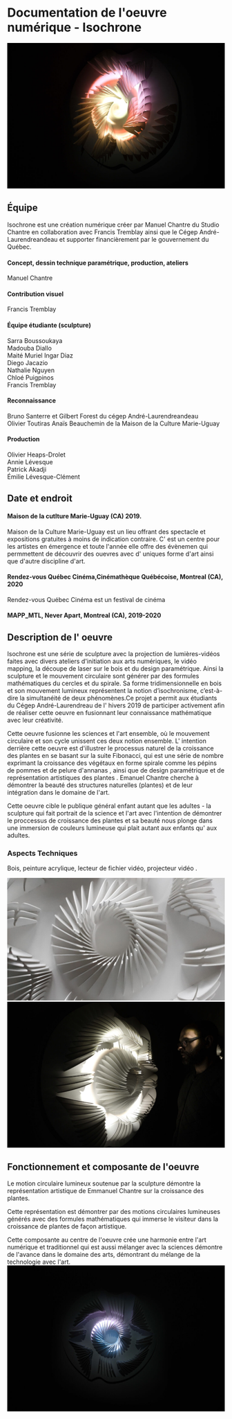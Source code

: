# Documentation de l'oeuvre numérique - Isochrone
![alt text](img/isochrone_img.jpg)

## Équipe
Isochrone est une création numérique créer par Manuel Chantre du Studio Chantre en collaboration avec Francis 
Tremblay ainsi que le Cégep André-Laurendreandeau et supporter financièrement par le gouvernement du Québec.

#### Concept, dessin technique paramétrique, production, ateliers 
 Manuel Chantre
 
#### Contribution visuel 
 Francis Tremblay

#### Équipe étudiante (sculpture)
 Sarra Boussoukaya
 <br>
 Madouba Diallo 
 <br>
 Maité Muriel Ingar Diaz 
 <br>
 Diego Jacazio
 <br>
 Nathalie Nguyen 
 <br>
 Chloé Puigpinos 
 <br>
 Francis Tremblay
 
#### Reconnaissance 
 Bruno Santerre et Gilbert Forest du cégep André-Laurendreandeau
 <br>
 Olivier Toutiras Anaïs Beauchemin de la Maison de la Culture Marie-Uguay
 <br>
 #### Production
 Olivier Heaps-Drolet
 <br>
 Annie Lévesque 
 <br>
 Patrick Akadji 
 <br>
 Émilie Lévesque-Clément
 
## Date et endroit
#### Maison de la cutlture Marie-Uguay (CA) 2019.
Maison de la Culture Marie-Uguay est un lieu offrant des spectacle et expositions gratuites à moins de indication contraire. C' est un centre pour 
les artistes en émergence et toute l'année elle offre des évènemen qui permmettent de découvrir des ouevres avec d' uniques forme d'art ainsi que 
d'autre discipline d'art.

#### Rendez-vous Québec Cinéma,Cinémathèque Québécoise, Montreal (CA), 2020
Rendez-vous Québec Cinéma est un festival de cinéma 
#### MAPP_MTL, Never Apart, Montreal (CA), 2019-2020

## Description de l' oeuvre
Isochrone est une série de sculpture avec la projection de lumières-vidéos faites avec divers ateliers d'initiation aux arts numériques, le vidéo 
mapping, la découpe de laser sur le bois et du design paramétrique. Ainsi la sculpture et le mouvement circulaire sont générer par des formules 
mathématiques du cercles et du spirale. Sa forme tridimensionnelle en bois et son mouvement lumineux représentent la notion d’isochronisme, 
c’est-à-dire la simultanéité de deux phénomènes.Ce projet a permit aux étudiants du Cégep André-Laurendreau de l' hivers 2019 de participer 
activement afin de réaliser cette oeuvre en fusionnant leur connaissance mathématique avec leur créativité.

Cette oeuvre  fusionne les sciences et l'art ensemble, où le mouvement circulaire et son cycle unissent ces deux notion ensemble. 
L' intention derrière cette oeuvre est d'illustrer le processus naturel de la croissance des plantes en se basant sur la suite Fibonacci, qui
est une série de nombre exprimant la croissance des végétaux en forme spirale comme les pépins de pommes et de pelure d'annanas , ainsi que de 
design paramétrique et  de représentation artistiques des plantes . 
Emanuel Chantre cherche à démontrer la beauté des structures naturelles (plantes) et de leur intégration dans le domaine de l'art.

Cette oeuvre cible le publique général enfant autant que les adultes -
la sculpture qui fait portrait de la science et l'art avec l'intention de démontrer le proccessus
de croissance des plantes et sa beauté nous plonge dans une immersion de couleurs lumineuse  qui plait autant aux enfants 
qu' aux adultes.

### Aspects Techniques
Bois, peinture acrylique, lecteur de fichier vidéo, projecteur vidéo .

![alt text](img/isochrone_sculpture.jpg)
<br>
![alt text](img/isochrone_sculpture_cote.jpg)

## Fonctionnement et composante de l'oeuvre
Le motion circulaire lumineux soutenue par la sculpture démontre la représentation artistique de Emmanuel Chantre sur
la croissance des plantes.

Cette représentation est démontrer par des motions circulaires lumineuses  générés avec des formules mathématiques qui immerse le visiteur 
dans la croissance de plantes de façon artistique.

Cette composante au centre de l'oeuvre crée une harmonie entre l'art numérique et traditionnel qui est aussi mélanger avec la sciences
démontre de l'avance dans le domaine des arts, démontrant du mélange de la technologie avec l'art.
<br>
![alt text](img/isochrone_img_face_loin.jpg)

